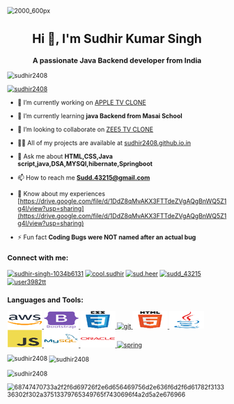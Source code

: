 

![2000_600px](https://user-images.githubusercontent.com/105916005/196262541-14dd3ca2-4485-4c4a-a2f3-86fbdad1a996.gif)



<h1 align="center">Hi 👋, I'm Sudhir Kumar Singh</h1>
<h3 align="center">A passionate Java Backend developer from India</h3>

<p align="left"> <img src="https://komarev.com/ghpvc/?username=sudhir2408&label=Profile%20views&color=0e75b6&style=flat" alt="sudhir2408" /> </p>

<p align="left"> <a href="https://github.com/ryo-ma/github-profile-trophy"><img src="https://github-profile-trophy.vercel.app/?username=sudhir2408" alt="sudhir2408" /></a> </p>

- 🔭 I’m currently working on [APPLE TV CLONE](/somya143/chemical-rake-3857)

- 🌱 I’m currently learning **java Backend from Masai School**

- 👯 I’m looking to collaborate on [ZEE5 TV CLONE](https://github.com/somya143/chemical-rake-3857)

- 👨‍💻 All of my projects are available at [sudhir2408.github.io.in](sudhir2408.github.io.in)

- 💬 Ask me about **HTML,CSS,Java script,java,DSA,MYSQl,hibernate,Springboot**

- 📫 How to reach me **Sudd.43215@gmail.com**

- 📄 Know about my experiences [https://drive.google.com/file/d/1DdZ8qMvAKX3FTTdeZVgAQgBnWQ5Z1g4I/view?usp=sharing](https://drive.google.com/file/d/1DdZ8qMvAKX3FTTdeZVgAQgBnWQ5Z1g4I/view?usp=sharing)

- ⚡ Fun fact **Coding Bugs were NOT named after an actual bug**

<h3 align="left">Connect with me:</h3>
<p align="left">
<a href="https://linkedin.com/in/sudhir-singh-1034b6131/" target="_blank"><img align="center" src="https://raw.githubusercontent.com/rahuldkjain/github-profile-readme-generator/master/src/images/icons/Social/linked-in-alt.svg" alt="sudhir-singh-1034b6131" height="30" width="80" /></a>
<a href="https://fb.com/Sudhirsinghcoolest" target="_blank"><img align="center" src="https://raw.githubusercontent.com/rahuldkjain/github-profile-readme-generator/master/src/images/icons/Social/facebook.svg" alt="cool.sudhir" height="30" width="80" /></a>
<a href="https://instagram.com/sud.heer24/" target="_blank"><img align="center" src="https://raw.githubusercontent.com/rahuldkjain/github-profile-readme-generator/master/src/images/icons/Social/instagram.svg" alt="sud.heer" height="30" width="80" /></a>
<a href="https://www.hackerrank.com/@sudd.43215" target="_blank"><img align="center" src="https://raw.githubusercontent.com/rahuldkjain/github-profile-readme-generator/master/src/images/icons/Social/hackerrank.svg" alt="sudd_43215" height="30" width="80" /></a>
<a href="https://www.leetcode.com/user3982tt" target="_blank"><img align="center" src="https://raw.githubusercontent.com/rahuldkjain/github-profile-readme-generator/master/src/images/icons/Social/leet-code.svg" alt="user3982tt" height="30" width="80" /></a>
</p>

<h3 align="left">Languages and Tools:</h3>
<p align="left"> <a href="https://aws.amazon.com" target="_blank" rel="noreferrer"> <img src="https://raw.githubusercontent.com/devicons/devicon/master/icons/amazonwebservices/amazonwebservices-original-wordmark.svg" alt="aws" width="80" height="40"/> </a> <a href="https://getbootstrap.com" target="_blank" rel="noreferrer"> <img src="https://raw.githubusercontent.com/devicons/devicon/master/icons/bootstrap/bootstrap-plain-wordmark.svg" alt="bootstrap" width="80" height="40"/> </a> <a href="https://www.w3schools.com/css/" target="_blank" rel="noreferrer"> <img src="https://raw.githubusercontent.com/devicons/devicon/master/icons/css3/css3-original-wordmark.svg" alt="css3" width="80" height="40"/> </a> <a href="https://git-scm.com/" target="_blank" rel="noreferrer"> <img src="https://www.vectorlogo.zone/logos/git-scm/git-scm-icon.svg" alt="git" width="80" height="40"/> </a> <a href="https://www.w3.org/html/" target="_blank" rel="noreferrer"> <img src="https://raw.githubusercontent.com/devicons/devicon/master/icons/html5/html5-original-wordmark.svg" alt="html5" width="80" height="40"/> </a> <a href="https://www.java.com" target="_blank" rel="noreferrer"> <img src="https://raw.githubusercontent.com/devicons/devicon/master/icons/java/java-original.svg" alt="java" width="80" height="40"/> </a> <a href="https://developer.mozilla.org/en-US/docs/Web/JavaScript" target="_blank" rel="noreferrer"> <img src="https://raw.githubusercontent.com/devicons/devicon/master/icons/javascript/javascript-original.svg" alt="javascript" width="80" height="40"/> </a> <a href="https://www.mysql.com/" target="_blank" rel="noreferrer"> <img src="https://raw.githubusercontent.com/devicons/devicon/master/icons/mysql/mysql-original-wordmark.svg" alt="mysql" width="80" height="40"/> </a> <a href="https://www.oracle.com/" target="_blank" rel="noreferrer"> <img src="https://raw.githubusercontent.com/devicons/devicon/master/icons/oracle/oracle-original.svg" alt="oracle" width="80" height="40"/> </a> <a href="https://spring.io/" target="_blank" rel="noreferrer"> <img src="https://www.vectorlogo.zone/logos/springio/springio-icon.svg" alt="spring" width="80" height="40"/> </a> </p>

<p><img align="left" src="https://github-readme-stats.vercel.app/api/top-langs?username=sudhir2408&show_icons=true&locale=en&layout=compact" alt="sudhir2408" /></p>

<p>&nbsp;<img align="center" src="https://github-readme-stats.vercel.app/api?username=sudhir2408&show_icons=true&locale=en" alt="sudhir2408" /></p>

<p><img align="center" src="https://github-readme-streak-stats.herokuapp.com/?user=sudhir2408&" alt="sudhir2408" /></p>


![68747470733a2f2f6d69726f2e6d656469756d2e636f6d2f6d61782f313336302f302a37513379765349765f7430696f4a2d5a2e676966](https://user-images.githubusercontent.com/105916005/196262705-944cdbb8-cd54-48d9-a437-7c10fa668836.gif)







                          
